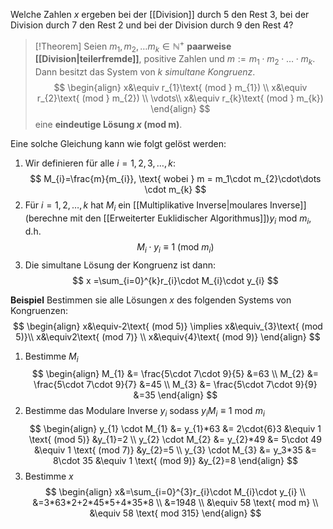 Welche Zahlen $x$ ergeben bei der [[Division]] durch $5$ den Rest $3$, bei der Division durch $7$ den Rest $2$ und bei der Division durch $9$ den Rest $4$?

>[!Theorem]
>Seien $m_{1},m_{2},\dots m_{k} \in \mathbb{N}^{+}$ **paarweise [[Division|teilerfremde]]**, positive Zahlen und $m:=m_{1}\cdot m_{2}\cdot\dots \cdot m_{k}$. Dann besitzt das System von $k$ *simultane Kongruenz*.
>$$
\begin{align}
x&\equiv r_{1}\text{ (mod } m_{1}) \\
x&\equiv r_{2}\text{ (mod } m_{2}) \\
\vdots\\
x&\equiv r_{k}\text{ (mod } m_{k})
\end{align}
>$$
>eine **eindeutige Lösung $x \text{ (mod m)}$**.

Eine solche Gleichung kann wie folgt gelöst werden:
1. Wir definieren für alle $i=1,2,3,\dots,k$:
$$
M_{i}=\frac{m}{m_{i}}, \text{ wobei } m = m_1\cdot m_{2}\cdot\dots \cdot m_{k}
$$
2. Für $i=1,2,\dots ,k$ hat $M_{i}$ ein [[Multiplikative Inverse|moulares Inverse]] (berechne mit den [[Erweiterter Euklidischer Algorithmus]])$y_{i} \text{ mod }m_{i}$, d.h.
$$
M_{i}\cdot y_{i} \equiv 1 \text{ (mod }m_{i})
$$
3. Die simultane Lösung der Kongruenz ist dann:
$$
x =\sum_{i=0}^{k}r_{i}\cdot M_{i}\cdot y_{i}
$$

**Beispiel**
Bestimmen sie alle Lösungen $x$ des folgenden Systems von Kongruenzen:
$$
\begin{align}
x&\equiv-2\text{ (mod 5)} \implies x&\equiv_{3}\text{ (mod 5)}\\
x&\equiv2\text{ (mod 7)} \\
x&\equiv{4}\text{ (mod 9)}
\end{align}
$$
1. Bestimme $M_{i}$
$$
\begin{align}
M_{1} &= \frac{5\cdot 7\cdot 9}{5} &=63 \\
M_{2} &= \frac{5\cdot 7\cdot 9}{7} &=45 \\
M_{3} &= \frac{5\cdot 7\cdot 9}{9} &=35
\end{align}
$$
2. Bestimme das Modulare Inverse $y_{i}$ sodass $y_{i}M_{i} \equiv 1 \text{ mod }m_{i}$
$$
\begin{align}
y_{1} \cdot M_{1} &= y_{1}*63 &= 2\cdot{6}3 &\equiv 1 \text{ (mod 5)} &y_{1}=2 \\
y_{2} \cdot M_{2} &= y_{2}*49 &= 5\cdot 49 &\equiv 1 \text{ (mod 7)} &y_{2}=5 \\
y_{3} \cdot M_{3} &= y_3*35 &= 8\cdot 35 &\equiv 1 \text{ (mod 9)} &y_{2}=8
\end{align}
$$
3. Bestimme $x$
$$
\begin{align}
x&=\sum_{i=0}^{3}r_{i}\cdot M_{i}\cdot y_{i} \\
&=3*63*2+2*45*5+4*35*8 \\
&=1948 \\
&\equiv 58 \text{ mod m} \\
&\equiv 58 \text{ mod 315}
\end{align}
$$
